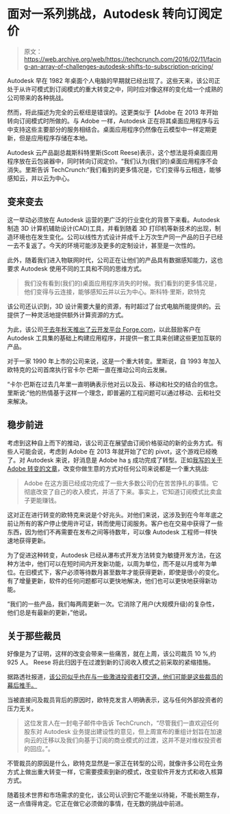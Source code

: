 # 面对一系列挑战，Autodesk 转向订阅定价 

> 原文：<https://web.archive.org/web/https://techcrunch.com/2016/02/11/facing-an-array-of-challenges-autodesk-shifts-to-subscription-pricing/>

Autodesk 早在 1982 年桌面个人电脑的早期就已经出现了。这些天来，该公司正处于从许可模式到订阅模式的重大转变之中，同时应对像这样的变化给一个成熟的公司带来的各种挑战。

然而，将此描述为完全的云枢纽是错误的。这更类似于【Adobe 在 2013 年开始转向订阅模式时所做的。与 Adobe 一样，Autodesk 正在将其桌面应用程序与云中支持这些主要部分的服务相结合。桌面应用程序仍然像在云模型中一样定期更新，但是应用程序存储在本地。

Autodesk 云产品副总裁斯科特里斯(Scott Reese)表示，这个想法是将桌面应用程序放在云包装器中，同时转向订阅定价。“我们认为(我们的)桌面应用程序不会消失。里斯告诉 TechCrunch:“我们看到的更多情况是，它们变得与云相连，能够感知云，并以云为中心。

## 变来变去

这一举动必须放在 Autodesk 运营的更广泛的行业变化的背景下来看。Autodesk 制造 3D 计算机辅助设计(CAD)工具，并看到随着 3D 打印机等新技术的出现，制造环境也在发生变化。公司以线性方式设计并成千上万次生产同一产品的日子已经一去不复返了。今天的环境可能涉及更多的定制设计，甚至是一次性的。

此外，随着我们进入物联网时代，公司正在让他们的产品具有数据感知能力，这也要求 Autodesk 使用不同的工具和不同的思维方式。

> 我们没有看到(我们的)桌面应用程序消失的时候。我们看到的更多情况是，他们变得与云连接，能够感知云并以云为中心。斯科特·里斯，欧特克

该公司还认识到，3D 设计需要大量的资源，有时超过了台式电脑所能提供的。云提供了一种灵活地提供额外计算资源的方式。

为此，该公司[于去年秋天推出了云开发平台 Forge.com](https://web.archive.org/web/20221006074533/https://beta.techcrunch.com/2015/12/01/autodesk-launches-3d-cloud-development-platform-and-a-100-million-fund/)，以此鼓励客户在 Autodesk 工具集的基础上构建应用程序，并提供一套工具来创建这些更加互联的产品。

对于一家 1990 年上市的公司来说，这是一个重大转变。里斯说，自 1993 年加入欧特克的公司首席执行官卡尔·巴斯一直在推动公司向云发展。

“卡尔·巴斯在过去几年里一直明确表示他对云以及云、移动和社交的结合的信念。里斯说:“他的热情基于这样一个理念，即普遍的工程问题可以通过移动、云和社交来解决。

## 稳步前进

考虑到这种自上而下的推动，该公司正在展望由订阅价格驱动的新的业务方式。有些人可能会说，考虑到 Adobe 在 2013 年就开始了它的 pivot，这个游戏已经晚了。对 Autodesk 来说，好消息是 Adobe ha [s](https://web.archive.org/web/20221006074533/https://beta.techcrunch.com/2015/12/12/adobes-record-revenue-proves-successful-business-transformation-is-possible/) 成功完成了转型。正如[我写的关于 Adobe 转变的文章](https://web.archive.org/web/20221006074533/https://beta.techcrunch.com/2015/12/12/adobes-record-revenue-proves-successful-business-transformation-is-possible/)，改变你做生意的方式对任何公司来说都是一个重大挑战:

> Adobe 在这方面已经成功完成了一些大多数公司仍在苦苦挣扎的事情。它彻底改变了自己的收入模式，并活了下来。事实上，它知道订阅模式比卖盒子更能赚钱。

这对正在进行转变的欧特克来说是个好兆头。对他们来说，这涉及到在今年年底之前让所有的客户停止使用许可证，转而使用订阅服务。客户也在交易中获得了一些东西，因为他们不再需要在发布之间等待数年，可以像 Autodesk 工程师一样快速地获得更新。

为了促进这种转变，Autodesk 已经从瀑布式开发方法转变为敏捷开发方法，在这种方法中，他们可以在短时间内开发新功能，以周为单位，而不是以月或年为单位。在旧模式下，客户必须等待数月甚至数年才能获得更新，即使是很小的变化。有了增量更新，软件的任何问题都可以更快地解决，他们也可以更快地获得新功能。

“我们的一些产品，我们每两周更新一次。它消除了用户(大规模升级)的复杂性，他们总是有最新的更新，”他说。

## 关于那些裁员

好像是为了证明，这样的改变会带来一些痛苦，就在上周，该公司裁员 10 %,约 925 人。 Reese 将此归因于在过渡到新的订阅收入模式之前采取的紧缩措施。

据路透社报道，[该公司似乎也在与一些激进投资者打交道，他们可能是这些裁员的幕后推手。](https://web.archive.org/web/20221006074533/http://www.reuters.com/article/us-autodesk-restructuring-idUSKCN0VC1OR)

当被直接问及裁员背后的原因时，欧特克发言人明确表示，这与任何外部投资者的压力无关。

> 这位发言人在一封电子邮件中告诉 TechCrunch，“尽管我们一直欢迎任何股东对 Autodesk 业务提出建设性的意见，但上周宣布的重组计划旨在加速向云的迁移以及我们向基于订阅的商业模式的过渡，这并不是对维权投资者的回应。”。

不管裁员的原因是什么，欧特克显然是一家正在转型的公司，就像许多公司在业务方式上做出重大转变一样，它需要摸索到新的模式，改变软件开发方式和收入核算方式。

随着技术世界和市场需求的变化，该公司认识到它不能坐以待毙，不能长期生存，这一点值得肯定。它正在做它必须做的事情，在无数的挑战中前进。